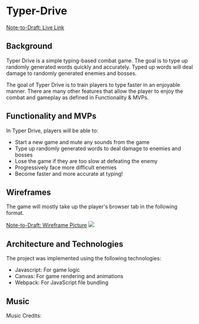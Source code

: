 # Typer-Drive

[Note-to-Draft: Live Link](#)

## Background

Typer Drive is a simple typing-based combat game. The goal is to type up randomly generated words quickly and accurately. Typed up words will deal damage to randomly generated enemies and bosses.

The goal of Typer Drive is to train players to type faster in an enjoyable manner. There are many other features that allow the player to enjoy the combat and gameplay as defined in Functionality & MVPs.

## Functionality and MVPs

In Typer Drive, players will be able to:
- Start a new game and mute any sounds from the game
- Type up randomly generated words to deal damage to enemies and bosses
- Lose the game if they are too slow at defeating the enemy
- Progressively face more difficult enemies
- Become faster and more accurate at typing!

## Wireframes

The game will mostly take up the player's browser tab in the following format. 

[Note-to-Draft: Wireframe Picture](#)
<img src="#" />

## Architecture and Technologies

The project was implemented using the following technologies:
- Javascript: For game logic
- Canvas: For game rendering and animations
- Webpack: For JavaScript file bundling


## Music
Music Credits:
